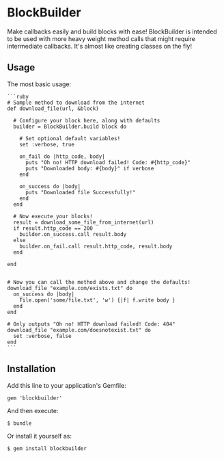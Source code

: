 BlockBuilder
============
Make callbacks easily and build blocks with ease! BlockBuilder is intended to be used with more heavy weight method calls that might require intermediate callbacks. It's almost like creating classes on the fly!

## Usage
The most basic usage:

	```ruby
    # Sample method to download from the internet
    def download_file(url, &block)
      
      # Configure your block here, along with defaults
      builder = BlockBuilder.build block do
        
        # Set optional default variables!
        set :verbose, true
        
        on_fail do |http_code, body|
          puts "Oh no! HTTP download failed! Code: #{http_code}"
          puts "Downloaded body: #{body}" if verbose
        end
        
        on_success do |body|
          puts "Downloaded file Successfully!"
        end
      end
      
      # Now execute your blocks!
      result = download_some_file_from_internet(url)
      if result.http_code == 200
        builder.on_success.call result.body
      else
        builder.on_fail.call result.http_code, result.body
      end
      
    end
    
    
    # Now you can call the method above and change the defaults!
    download_file "example.com/exists.txt" do
      on_success do |body|
        File.open('some/file.txt', 'w') {|f| f.write body }
      end
    end
    
    # Only outputs "Oh no! HTTP download failed! Code: 404"
    download_file "example.com/doesnotexist.txt" do
      set :verbose, false
    end
    ```

## Installation

Add this line to your application's Gemfile:

    gem 'blockbuilder'

And then execute:

    $ bundle

Or install it yourself as:

    $ gem install blockbuilder

